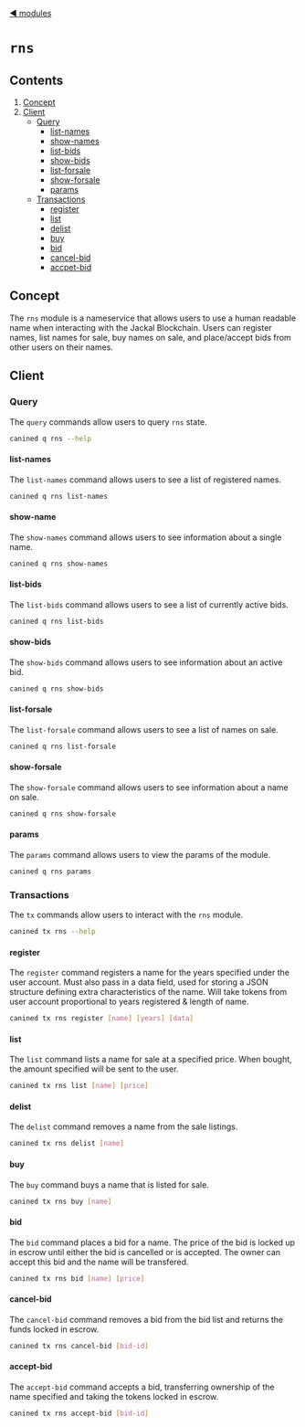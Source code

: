 <!--
order: 0
title: RNS Overview
parent:
  title: "rns"
-->
[◀ modules](/x/README.md)

# `rns`

## Contents
1. [Concept](#concept)
2. [Client](#client)
    + [Query](#query)
        + [list-names](#list-names)
        + [show-names](#show-names)
        + [list-bids](#list-bids)
        + [show-bids](#show-bids)
        + [list-forsale](#list-forsale)
        + [show-forsale](#show-forsale)
        + [params](#params)
    + [Transactions](#transactions)
        + [register](#register)
        + [list](#list)
        + [delist](#delist)
        + [buy](#buy)
        + [bid](#bid)
        + [cancel-bid](#cancel-bid)
        + [accpet-bid](#accept-bid)


## Concept
The `rns` module is a nameservice that allows users to use a human readable name when interacting with the Jackal Blockchain. Users can register names, list names for sale, buy names on sale, and place/accept bids from other users on their names.

## Client
### Query
The `query` commands allow users to query `rns` state.
```sh
canined q rns --help
```
#### list-names
The `list-names` command allows users to see a list of registered names.
```sh
canined q rns list-names
``` 
#### show-name
The `show-names` command allows users to see information about a single name.
```sh
canined q rns show-names
``` 
#### list-bids
The `list-bids` command allows users to see a list of currently active bids.
```sh
canined q rns list-bids
```
#### show-bids
The `show-bids` command allows users to see information about an active bid.
```sh
canined q rns show-bids
```
#### list-forsale
The `list-forsale` command allows users to see a list of names on sale.
```sh
canined q rns list-forsale
```
#### show-forsale
The `show-forsale` command allows users to see information about a name on sale.
```sh
canined q rns show-forsale
```
#### params
The `params` command allows users to view the params of the module.
```sh
canined q rns params
```

### Transactions
The `tx` commands allow users to interact with the `rns` module.
```sh
canined tx rns --help
```
#### register
The `register` command registers a name for the years specified under the user account. Must also pass in a data field, used for storing a JSON structure defining extra characteristics of the name. Will take tokens from user account proportional to years registered & length of name.
```sh
canined tx rns register [name] [years] [data]
```
#### list
The `list` command lists a name for sale at a specified price. When bought, the amount specified will be sent to the user.
```sh
canined tx rns list [name] [price]
```
#### delist
The `delist` command removes a name from the sale listings.
```sh
canined tx rns delist [name]
```
#### buy
The `buy` command buys a name that is listed for sale.
```sh
canined tx rns buy [name]
```
#### bid
The `bid` command places a bid for a name. The price of the bid is locked up in escrow until either the bid is cancelled or is accepted. The owner can accept this bid and the name will be transfered.
```sh
canined tx rns bid [name] [price]
```
#### cancel-bid
The `cancel-bid` command removes a bid from the bid list and returns the funds locked in escrow.
```sh
canined tx rns cancel-bid [bid-id]
```
#### accept-bid
The `accept-bid` command accepts a bid, transferring ownership of the name specified and taking the tokens locked in escrow.
```sh
canined tx rns accept-bid [bid-id]
```